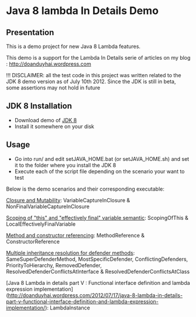 Java 8 lambda In Details Demo
================

Presentation
------------------

 This is a demo project for new Java 8 Lambda features.
 
 This demo is a support for the Lambda In Details serie of articles on my blog : http://doanduyhai.wordpress.com
 
 !!! DISCLAIMER: all the test code in this project was written related to the JDK 8 demo version as of July 10th 2012. Since the JDK is still in beta, some assertions may not hold in future
 
 
 JDK 8 Installation
------------

- Download demo of [JDK 8](http://jdk8.java.net/lambda/)
- Install it somewhere on your disk

 Usage
------------

- Go into run/ and edit setJAVA_HOME.bat (or setJAVA_HOME.sh) and set it to the folder where you install the JDK 8
- Execute each of the script file depending on the scenario your want to test

 Below is the demo scenarios and their corresponding executable:
 
 [Closure and Mutability](http://doanduyhai.wordpress.com/2012/07/11/java-8-lambda-in-details-part-i-closure-and-mutability/): VariableCaptureInClosure & NonFinalVariableCaptureInClosure
 
 [Scoping of "this" and "effectively final" variable semantic](http://doanduyhai.wordpress.com/2012/07/12/java-8-lambda-in-details-part-ii-scoping-of-this-and-effectively-final-variable-semantic/): ScopingOfThis & LocalEffectivelyFinalVariable
 
 [Method and constructor referencing](http://doanduyhai.wordpress.com/2012/07/14/java-8-lambda-in-details-part-iii-method-and-constructor-referencing/): MethodReference & ConstructorReference
 
 [Multiple inheritance resolution for defender methods](http://doanduyhai.wordpress.com/2012/07/15/java-8-lambda-in-details-part-iv-multiple-inheritance-resolution-for-defender-methods/): SameSuperDefenderMethod, MostSpecificDefender, ConflictingDefenders, PriorityToHierarchy, RemovedDefender, ResolvedDefenderConflictsAtInterface & ResolvedDefenderConflictsAtClass
 
 [Java 8 Lambda in details part V : Functional interface definition and lambda expression implementation] (http://doanduyhai.wordpress.com/2012/07/17/java-8-lambda-in-details-part-v-functional-interface-definition-and-lambda-expression-implementation/): LambdaInstance
 